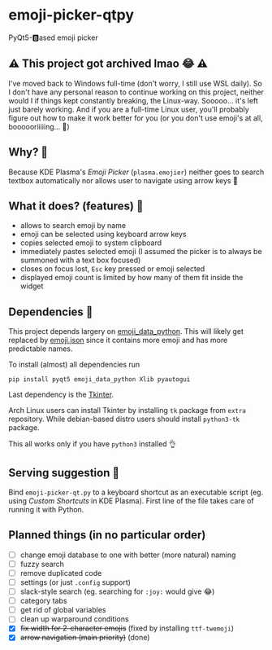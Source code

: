 # emoji-picker-qtpy
PyQt5-🅱️ased emoji picker

## ⚠ This project got archived lmao 😂 ⚠

I've moved back to Windows full-time (don't worry, I still use WSL daily). So I don't have any personal reason to continue working on this project, neither would I if things kept constantly breaking, the Linux-way. Sooooo... it's left just barely working. And if you are a full-time Linux user, you'll probably figure out how to make it work better for you (or you don't use emoji's at all, boooooriiiiing... 🥱)

## Why? 🤔

Because KDE Plasma's _Emoji Picker_ (`plasma.emojier`) neither goes to search textbox automatically nor allows user to navigate using arrow keys 🤦

## What it does? (features) 🤸

- allows to search emoji by name
- emoji can be selected using keyboard arrow keys
- copies selected emoji to system clipboard
- immediately pastes selected emoji (I assumed the picker is to always be summoned with a text box focused)
- closes on focus lost, `Esc` key pressed or emoji selected
- displayed emoji count is limited by how many of them fit inside the widget

## Dependencies 🧰

This project depends largery on [emoji_data_python](https://github.com/alexmick/emoji-data-python). This will likely get replaced by [emoji.json](https://github.com/github/gemoji/blob/master/db/emoji.json) since it contains more emoji and has more predictable names.

To install (almost) all dependencies run
```
pip install pyqt5 emoji_data_python Xlib pyautogui
```

Last dependency is the [Tkinter](https://docs.python.org/2/library/tkinter.html). 

Arch Linux users can install Tkinter by installing `tk` package from `extra` repository. While debian-based distro users should install `python3-tk` package.

This all works only if you have `python3` installed 👌

## Serving suggestion 🥘

Bind `emoji-picker-qt.py` to a keyboard shortcut as an executable script (eg. using _Custom Shortcuts_ in KDE Plasma). First line of the file takes care of running it with Python.

## Planned things (in no particular order)

- [ ] change emoji database to one with better (more natural) naming
- [ ] fuzzy search
- [ ] remove duplicated code
- [ ] settings  (or just `.config` support)
- [ ] slack-style search (eg. searching for `:joy:` would give 😂)
- [ ] category tabs
- [ ] get rid of global variables 
- [ ] clean up warparound conditions
- [x] ~~fix width for 2-character emojis~~ (fixed by installing `ttf-twemoji`)
- [x] ~~arrow navigation (main priority)~~ (done)
